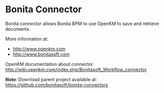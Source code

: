 Bonita Connector
================

Bonita connector allows Bonita BPM to use OpenKM to save and retrieve documents.

More information at:

* http://www.openkm.com
* http://www.bonitasoft.com

OpenKM documentation about connector http://wiki.openkm.com/index.php/Bonitasoft_Workflow_connector

**Note**: Download parent project available at: https://github.com/bonitasoft/bonita-connectors

